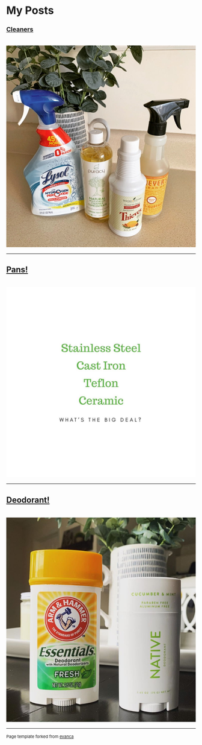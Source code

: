 # My Posts


### [Cleaners](/Cleaners)
<br>
<img src="images/2214453B-A419-44DD-B136-337C67ACCCB5.jpeg??raw=true"/>

---

## [Pans!](/Pans)
<br>
<img src="images/pans.jpg?raw=true"/>

---

## [Deodorant!](/Deodorant)
<br>
<img src="images/deodorant.png?raw=true"/>

---
<p style="font-size:11px">Page template forked from <a href="https://github.com/evanca/quick-portfolio">evanca</a></p>
<!-- Remove above link if you don't want to attibute -->
